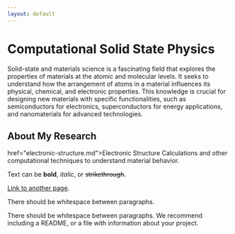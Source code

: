 ```yaml
---
layout: default
---
```


# Computational Solid State Physics

Solid-state and materials science is a fascinating field that explores the properties of materials at the atomic and molecular levels. It seeks to understand how the arrangement of atoms in a material influences its physical, chemical, and electronic properties. This knowledge is crucial for designing new materials with specific functionalities, such as semiconductors for electronics, superconductors for energy applications, and nanomaterials for advanced technologies.

## About My Research
href="electronic-structure.md">Electronic Structure Calculations and other computational techniques to understand material behavior.</p>

Text can be **bold**, _italic_, or ~~strikethrough~~.

[Link to another page](./electronic-structure.md).

There should be whitespace between paragraphs.

There should be whitespace between paragraphs. We recommend including a README, or a file with information about your project.